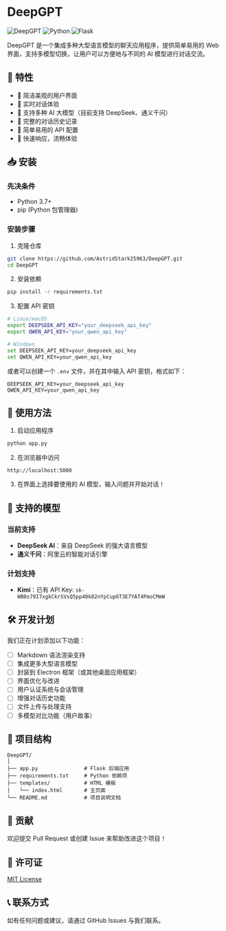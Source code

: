 # DeepGPT

![DeepGPT](https://img.shields.io/badge/DeepGPT-v1.0-blue)
![Python](https://img.shields.io/badge/Python-3.7+-green)
![Flask](https://img.shields.io/badge/Flask-2.0+-red)

DeepGPT 是一个集成多种大型语言模型的聊天应用程序，提供简单易用的 Web 界面，支持多模型切换，让用户可以方便地与不同的 AI 模型进行对话交流。

## 🌟 特性

- 🚀 简洁美观的用户界面
- 🔄 实时对话体验
- 🔀 支持多种 AI 大模型（目前支持 DeepSeek、通义千问）
- 📝 完整的对话历史记录
- 🔧 简单易用的 API 配置
- 💨 快速响应，流畅体验

## 📥 安装

### 先决条件

- Python 3.7+
- pip (Python 包管理器)

### 安装步骤

1. 克隆仓库
```bash
git clone https://github.com/AstridStark25963/DeepGPT.git
cd DeepGPT
```

2. 安装依赖
```bash
pip install -r requirements.txt
```

3. 配置 API 密钥
```bash
# Linux/macOS
export DEEPSEEK_API_KEY="your_deepseek_api_key"
export QWEN_API_KEY="your_qwen_api_key"

# Windows
set DEEPSEEK_API_KEY=your_deepseek_api_key
set QWEN_API_KEY=your_qwen_api_key
```

或者可以创建一个 `.env` 文件，并在其中输入 API 密钥，格式如下：

```properties
DEEPSEEK_API_KEY=your_deepseek_api_key
QWEN_API_KEY=your_qwen_api_key
```

## 🚀 使用方法

1. 启动应用程序
```bash
python app.py
```

2. 在浏览器中访问
```
http://localhost:5000
```

3. 在界面上选择要使用的 AI 模型，输入问题并开始对话！

## 🤖 支持的模型

### 当前支持
- **DeepSeek AI**：来自 DeepSeek 的强大语言模型
- **通义千问**：阿里云的智能对话引擎

### 计划支持
- **Kimi**：已有 API Key: `sk-WB0s79I7xgkCkrSVsQ5pp40k82nYpCup6T3E7YAT4PmoCMmW`

## 🛠️ 开发计划

我们正在计划添加以下功能：

- [ ] Markdown 语法渲染支持
- [ ] 集成更多大型语言模型
- [ ] 封装到 Electron 框架（或其他桌面应用框架）
- [ ] 界面优化与改进
- [ ] 用户认证系统与会话管理
- [ ] 增强对话历史功能
- [ ] 文件上传与处理支持
- [ ] 多模型对比功能（用户故事）

## 🔧 项目结构

```
DeepGPT/
│
├── app.py               # Flask 后端应用
├── requirements.txt     # Python 依赖项
├── templates/           # HTML 模板
│   └── index.html       # 主页面
└── README.md            # 项目说明文档
```

## 🤝 贡献

欢迎提交 Pull Request 或创建 Issue 来帮助改进这个项目！

## 📃 许可证

[MIT License](LICENSE)

## 📞 联系方式

如有任何问题或建议，请通过 GitHub Issues 与我们联系。
